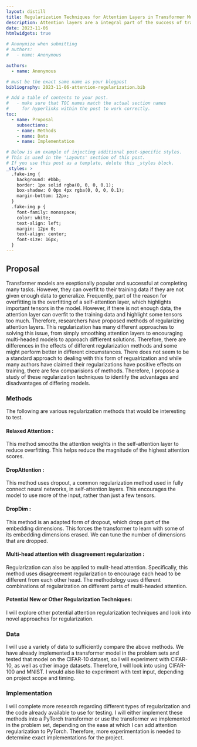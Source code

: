```yaml
---
layout: distill
title: Regularization Techniques for Attention Layers in Transformer Models
description: Attention layers are a integral part of the success of transformer models, but can also lead to overfitting on parts of input data when there is limited training data. Therefore, researchers have proposed methods to regularize attention layers to reduce overfitting and increase generalizability. This blog will analyze popular methods and explore potential novel approaches to regularization in attention layers.
date: 2023-11-06
htmlwidgets: true

# Anonymize when submitting
# authors:
#   - name: Anonymous

authors:
  - name: Anonymous

# must be the exact same name as your blogpost
bibliography: 2023-11-06-attention-regularization.bib  

# Add a table of contents to your post.
#   - make sure that TOC names match the actual section names
#     for hyperlinks within the post to work correctly.
toc:
  - name: Proposal
    subsections: 
    - name: Methods
    - name: Data
    - name: Implementation

# Below is an example of injecting additional post-specific styles.
# This is used in the 'Layouts' section of this post.
# If you use this post as a template, delete this _styles block.
_styles: >
  .fake-img {
    background: #bbb;
    border: 1px solid rgba(0, 0, 0, 0.1);
    box-shadow: 0 0px 4px rgba(0, 0, 0, 0.1);
    margin-bottom: 12px;
  }
  .fake-img p {
    font-family: monospace;
    color: white;
    text-align: left;
    margin: 12px 0;
    text-align: center;
    font-size: 16px;
  }
---
```


## Proposal

Transformer models are exeptionally popular and successful at completing many tasks. However, they can overfit to their training data if they are not given enough data to generalize. Frequently, part of the reason for overfitting is the overfitting of a self-attention layer, which highlights important tensors in the model. However, if there is not enough data, the attention layer can overfit to the training data and highlight some tensors too much. Therefore, researchers have proposed methods of regularizing attention layers. This regularization has many different approaches to solving this issue, from simply smoothing attention layers to encouraging multi-headed models to approach diffierent solutions. Therefore, there are differences in the effects of different regularization methods and some might perform better in different circumstances. There does not seem to be a standard approach to dealing with this form of regualrization and while many authors have claimed their regularizations have positive effects on training, there are few comparisions of methods. Therefore, I propose a study of these regularization techniques to identify the advantages and disadvantages of differing models.

### Methods
The following are various regularization methods that would be interesting to test.
#### Relaxed Attention <d-cite key ="lohrenz2023relaxed"></d-cite>:
This method smooths the attention weights in the self-attention layer to reduce overfitting. This helps reduce the magnitude of the highest attention scores.

#### DropAttention <d-cite key = "zehui2019dropattention"></d-cite>:
This method uses dropout, a common regularization method used in fully connect neural networks, in self-attention layers. This encourages the model to use more of the input, rather than just a few tensors.

#### DropDim <d-cite key = "zhang2022dropdim"></d-cite>:
This method is an adapted form of dropout, which drops part of the embedding dimensions. This forces the transformer to learn with some of its embedding dimensions erased. We can tune the number of dimensions that are dropped.

#### Multi-head attention with disagreement regularization <d-cite key = "li2018multi"></d-cite>:
Regularization can also be applied to mulit-head attention. Specifically, this method uses disagreement regularization to encourage each head to be different from each other head. The methodology uses different combinations of regularization on different parts of multi-headed attention.

#### Potential New or Other Regularization Techniques:
I will explore other potential attention regularization techniques and look into novel approaches for regularization.

### Data

I will use a variety of data to sufficiently compare the above methods. We have already implemented a transformer model in the problem sets and tested that model on the CIFAR-10 dataset, so I will experiment with CIFAR-10, as well as other image datasets. Therefore, I will look into using CIFAR-100 and MNIST. I would also like to experiment with text input, depending on project scope and timing. 

### Implementation

I will complete more research regarding different types of regularization and the code already available to use for testing. I will either implement these methods into a PyTorch transformer or use the transformer we implemented in the problem set, depending on the ease at which I can add attention regularization to PyTorch. Therefore, more experimentation is needed to determine exact implementations for the project.


